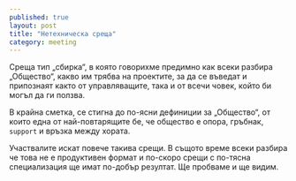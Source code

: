 ```yaml
---
published: true
layout: post
title: "Нетехническа среща"
category: meeting
---
```


Среща тип „сбирка“, в която говорихме предимно как всеки разбира „Общество“, какво им трябва на проектите,
за да се въведат и припознаят както от управляващите, така и от всечи човек, който би могъл да ги ползва.

В крайна сметка, се стигна до по-ясни дефиниции за „Общество“, от които
една от най-повтарящите бе, че общество е опора, гръбнак, `support` и връзка между хората.

Участвалите искат повече такива срещи. В същото време всеки разбира че това не е продуктивен формат и по-скоро
срещи с по-тясна специализация ще имат по-добър резултат. Ще пробваме и ще видим.
